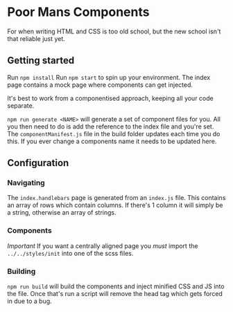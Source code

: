 # Poor Mans Components

For when writing HTML and CSS is too old school, but the new school isn't that reliable just yet.

## Getting started

Run `npm install`
Run `npm start` to spin up your environment. The index page contains a mock page where components can get injected.

It's best to work from a componentised approach, keeping all your code separate.

`npm run generate <NAME>` will generate a set of component files for you. All you then need to do is add the reference to the index file and you're set. The `componentManifest.js` file in the build folder updates each time you do this. If you ever change a components name it needs to be updated here.

## Configuration

### Navigating

The `index.handlebars` page is generated from an `index.js` file. This contains an array of rows which contain columns. If there's 1 column it will simply be a string, otherwise an array of strings.

### Components

_Important_ If you want a centrally aligned page you _must_ import the `../../styles/init` into one of the scss files.

### Building

`npm run build` will build the components and inject minified CSS and JS into the file. Once that's run a script will remove the head tag which gets forced in due to a bug.
